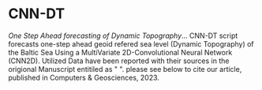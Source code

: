 # CNN-DT
*One Step Ahead forecasting of Dynamic Topography*... 
CNN-DT script forecasts one-step ahead geoid refered sea level (Dynamic Topography) of the Baltic Sea
Using a MultiVariate 2D-Convolutional Neural Network (CNN2D).
Utilized Data have been reported with their sources in the origional Manuscript entitiled as " ".
please see below to cite our article, published in Computers & Geosciences, 2023.
